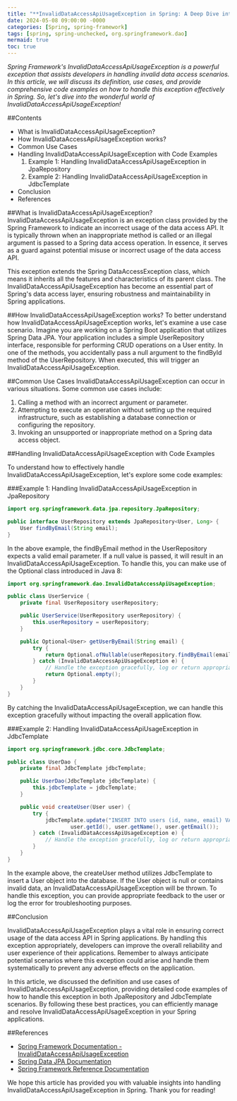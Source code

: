 ```yaml
---
title: "**InvalidDataAccessApiUsageException in Spring: A Deep Dive into Handling Invalid Data Access**"
date: 2024-05-08 09:00:00 -0000
categories: [Spring, spring-framework]
tags: [spring, spring-unchecked, org.springframework.dao]
mermaid: true
toc: true
---
```



_Spring Framework's InvalidDataAccessApiUsageException is a powerful exception that assists developers in handling invalid data access scenarios. In this article, we will discuss its definition, use cases, and provide comprehensive code examples on how to handle this exception effectively in Spring. So, let's dive into the wonderful world of InvalidDataAccessApiUsageException!_

##Contents
- What is InvalidDataAccessApiUsageException?
- How InvalidDataAccessApiUsageException works?
- Common Use Cases
- Handling InvalidDataAccessApiUsageException with Code Examples
  1. Example 1: Handling InvalidDataAccessApiUsageException in JpaRepository
  2. Example 2: Handling InvalidDataAccessApiUsageException in JdbcTemplate
- Conclusion
- References

##What is InvalidDataAccessApiUsageException?
InvalidDataAccessApiUsageException is an exception class provided by the Spring Framework to indicate an incorrect usage of the data access API. It is typically thrown when an inappropriate method is called or an illegal argument is passed to a Spring data access operation. In essence, it serves as a guard against potential misuse or incorrect usage of the data access API.

This exception extends the Spring DataAccessException class, which means it inherits all the features and characteristics of its parent class. The InvalidDataAccessApiUsageException has become an essential part of Spring's data access layer, ensuring robustness and maintainability in Spring applications.

##How InvalidDataAccessApiUsageException works?
To better understand how InvalidDataAccessApiUsageException works, let's examine a use case scenario. Imagine you are working on a Spring Boot application that utilizes Spring Data JPA. Your application includes a simple UserRepository interface, responsible for performing CRUD operations on a User entity. In one of the methods, you accidentally pass a null argument to the findById method of the UserRepository. When executed, this will trigger an InvalidDataAccessApiUsageException.

##Common Use Cases
InvalidDataAccessApiUsageException can occur in various situations. Some common use cases include:

1. Calling a method with an incorrect argument or parameter.
2. Attempting to execute an operation without setting up the required infrastructure, such as establishing a database connection or configuring the repository.
3. Invoking an unsupported or inappropriate method on a Spring data access object.

##Handling InvalidDataAccessApiUsageException with Code Examples

To understand how to effectively handle InvalidDataAccessApiUsageException, let's explore some code examples:

###Example 1: Handling InvalidDataAccessApiUsageException in JpaRepository

```java
import org.springframework.data.jpa.repository.JpaRepository;

public interface UserRepository extends JpaRepository<User, Long> {
    User findByEmail(String email);
}
```

In the above example, the findByEmail method in the UserRepository expects a valid email parameter. If a null value is passed, it will result in an InvalidDataAccessApiUsageException. To handle this, you can make use of the Optional class introduced in Java 8:

```java
import org.springframework.dao.InvalidDataAccessApiUsageException;

public class UserService {
    private final UserRepository userRepository;

    public UserService(UserRepository userRepository) {
        this.userRepository = userRepository;
    }

    public Optional<User> getUserByEmail(String email) {
        try {
            return Optional.ofNullable(userRepository.findByEmail(email));
        } catch (InvalidDataAccessApiUsageException e) {
            // Handle the exception gracefully, log or return appropriate response
            return Optional.empty();
        }
    }
}
```

By catching the InvalidDataAccessApiUsageException, we can handle this exception gracefully without impacting the overall application flow.

###Example 2: Handling InvalidDataAccessApiUsageException in JdbcTemplate

```java
import org.springframework.jdbc.core.JdbcTemplate;

public class UserDao {
    private final JdbcTemplate jdbcTemplate;

    public UserDao(JdbcTemplate jdbcTemplate) {
        this.jdbcTemplate = jdbcTemplate;
    }

    public void createUser(User user) {
        try {
            jdbcTemplate.update("INSERT INTO users (id, name, email) VALUES (?, ?, ?)",
                    user.getId(), user.getName(), user.getEmail());
        } catch (InvalidDataAccessApiUsageException e) {
            // Handle the exception gracefully, log or return appropriate response
        }
    }
}
```

In the example above, the createUser method utilizes JdbcTemplate to insert a User object into the database. If the User object is null or contains invalid data, an InvalidDataAccessApiUsageException will be thrown. To handle this exception, you can provide appropriate feedback to the user or log the error for troubleshooting purposes.

##Conclusion

InvalidDataAccessApiUsageException plays a vital role in ensuring correct usage of the data access API in Spring applications. By handling this exception appropriately, developers can improve the overall reliability and user experience of their applications. Remember to always anticipate potential scenarios where this exception could arise and handle them systematically to prevent any adverse effects on the application.

In this article, we discussed the definition and use cases of InvalidDataAccessApiUsageException, providing detailed code examples of how to handle this exception in both JpaRepository and JdbcTemplate scenarios. By following these best practices, you can efficiently manage and resolve InvalidDataAccessApiUsageException in your Spring applications.

##References
- [Spring Framework Documentation - InvalidDataAccessApiUsageException](https://docs.spring.io/spring-framework/docs/current/javadoc-api/org/springframework/dao/InvalidDataAccessApiUsageException.html)
- [Spring Data JPA Documentation](https://docs.spring.io/spring-data/jpa/docs/current/reference/html/#repositories)
- [Spring Framework Reference Documentation](https://docs.spring.io/spring-framework/docs/current/reference/html/index.html)

We hope this article has provided you with valuable insights into handling InvalidDataAccessApiUsageException in Spring. Thank you for reading!